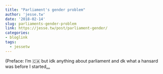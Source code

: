 ```yaml
---
title: "Parliament's gender problem"
author: 'jesse.tw'
date: '2018-02-14'
slug: parliaments-gender-problem
link: https://jesse.tw/post/parliament-gender/
categories:
- bloglink
tags:
  - jessetw
---
```


(Preface: I’m 🇨🇦 but idk anything about parliament and dk what a hansard was before I started[... <i class="fas fa-external-link-alt"></i>](https://jesse.tw/post/parliament-gender/)

